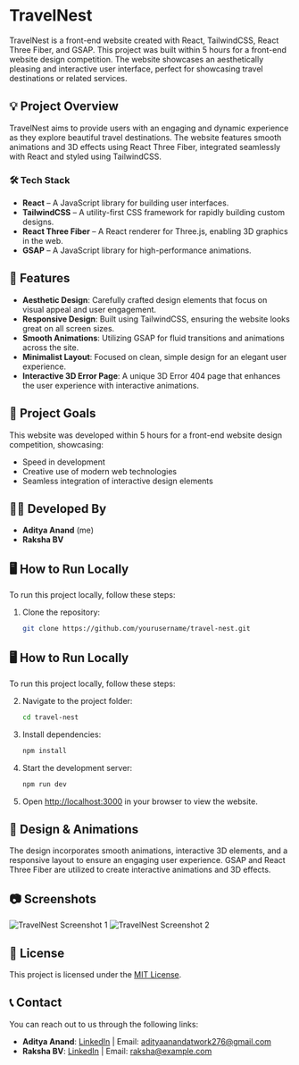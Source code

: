 # TravelNest

TravelNest is a front-end website created with React, TailwindCSS, React Three Fiber, and GSAP. This project was built within 5 hours for a front-end website design competition. The website showcases an aesthetically pleasing and interactive user interface, perfect for showcasing travel destinations or related services.

## 💡 Project Overview

TravelNest aims to provide users with an engaging and dynamic experience as they explore beautiful travel destinations. The website features smooth animations and 3D effects using React Three Fiber, integrated seamlessly with React and styled using TailwindCSS.

### 🛠 Tech Stack
- **React** – A JavaScript library for building user interfaces.
- **TailwindCSS** – A utility-first CSS framework for rapidly building custom designs.
- **React Three Fiber** – A React renderer for Three.js, enabling 3D graphics in the web.
- **GSAP** – A JavaScript library for high-performance animations.

## 🚀 Features
- **Aesthetic Design**: Carefully crafted design elements that focus on visual appeal and user engagement.
- **Responsive Design**: Built using TailwindCSS, ensuring the website looks great on all screen sizes.
- **Smooth Animations**: Utilizing GSAP for fluid transitions and animations across the site.
- **Minimalist Layout**: Focused on clean, simple design for an elegant user experience.
- **Interactive 3D Error Page**: A unique 3D Error 404 page that enhances the user experience with interactive animations.


## 🎯 Project Goals
This website was developed within 5 hours for a front-end website design competition, showcasing:
- Speed in development
- Creative use of modern web technologies
- Seamless integration of interactive design elements

## 👨‍💻 Developed By
- **Aditya Anand** (me)
- **Raksha BV** 

## 🖥️ How to Run Locally
To run this project locally, follow these steps:

1. Clone the repository:
   ```bash
   git clone https://github.com/yourusername/travel-nest.git
## 🖥️ How to Run Locally
To run this project locally, follow these steps:

2. Navigate to the project folder:
   ```bash
   cd travel-nest
3. Install dependencies:
   ```bash
   npm install
4. Start the development server:
   ```bash
   npm run dev
5. Open [http://localhost:3000](http://localhost:3000) in your browser to view the website.

## 🎨 Design & Animations
The design incorporates smooth animations, interactive 3D elements, and a responsive layout to ensure an engaging user experience. GSAP and React Three Fiber are utilized to create interactive animations and 3D effects.

## 📷 Screenshots
![TravelNest Screenshot 1](https://link-to-screenshot1)
![TravelNest Screenshot 2](https://link-to-screenshot2)

## 📄 License
This project is licensed under the [MIT License](LICENSE).

## 📞 Contact

You can reach out to us through the following links:

- **Aditya Anand**: [LinkedIn](www.linkedin.com/in/adityaanand-sahil/) | Email: [adityaanandatwork276@gmail.com](mailto:adityaanandatwork276@gmail.com)
- **Raksha BV**: [LinkedIn](https://www.linkedin.com/in/raksha-bv) | Email: [raksha@example.com](mailto:raksha@example.com)



